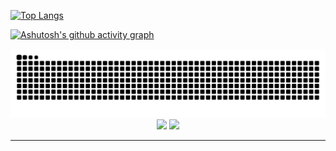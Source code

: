 [![Top Langs](https://github-readme-stats.vercel.app/api/top-langs/?username=hahahahaha66&layout=compact)](https://github.com/anuraghazra/github-readme-stats)

[![Ashutosh's github activity graph](https://github-readme-activity-graph.vercel.app/graph?username=hahahahaha66&theme=react-dark)](https://github.com/ashutosh00710/github-readme-activity-graph)


<picture>
  <source media="(prefers-color-scheme: light)" srcset="https://raw.githubusercontent.com/SIMple-lives/SIMple-lives/output/github-contribution-grid-snake.svg" />
  <source media="(prefers-color-scheme: dark)" srcset="https://raw.githubusercontent.com/SIMple-lives/SIMple-lives/output/github-contribution-grid-snake-dark.svg" />
  <img alt="github-snake" src="https://raw.githubusercontent.com/SIMple-lives/SIMple-lives/output/github-contribution-grid-snake-dark.svg" />
</picture>
</div>

<div align="center">
  <a href="https://github.com/hahahahaha66"><img src="https://img.shields.io/badge/-GitHub-181717?style=flat-square&logo=github"></a>
  <a href="https://leetcode.cn/u/upbeat-7ehmannikl/"><img src="https://img.shields.io/badge/-LeetCode-FFA116?style=flat-square&logo=leetcode"></a>

 
</div>  

---
